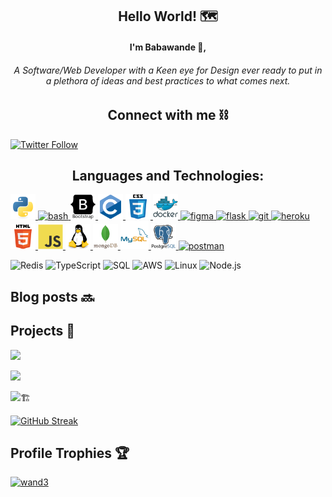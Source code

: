 <h2 align="center">Hello World! 🗺️
<h4 align="center">I'm Babawande 👋,
<h6 align="center">A Software/Web Developer with a Keen eye for Design ever ready to put in a plethora of ideas and best practices to what comes next.

<h2 align="center">Connect with me ⛓️</h2>

[![Twitter Follow](https://img.shields.io/twitter/follow/_phenomenal___?style=social)](https://twitter.com/intent/follow?screen_name=_phenomenal___) 



<h2 align="center">Languages and Technologies:</h2>
<p align="left"> <a href="https://www.python.org" target="_blank"> <img src="https://raw.githubusercontent.com/devicons/devicon/master/icons/python/python-original.svg" alt="python" width="40" height="40"/><a href="https://www.gnu.org/software/bash/" target="_blank"> <img src="https://www.vectorlogo.zone/logos/gnu_bash/gnu_bash-icon.svg" alt="bash" width="40" height="40"/> </a> <a href="https://getbootstrap.com" target="_blank"> <img src="https://raw.githubusercontent.com/devicons/devicon/master/icons/bootstrap/bootstrap-plain-wordmark.svg" alt="bootstrap" width="40" height="40"/> </a> <a href="https://www.cprogramming.com/" target="_blank"> <img src="https://raw.githubusercontent.com/devicons/devicon/master/icons/c/c-original.svg" alt="c" width="40" height="40"/> </a>  <a href="https://www.w3schools.com/css/" target="_blank"> <img src="https://raw.githubusercontent.com/devicons/devicon/master/icons/css3/css3-original-wordmark.svg" alt="css3" width="40" height="40"/> </a> <a href="https://www.docker.com/" target="_blank"> <img src="https://raw.githubusercontent.com/devicons/devicon/master/icons/docker/docker-original-wordmark.svg" alt="docker" width="40" height="40"/> </a> <a href="https://www.figma.com/" target="_blank"> <img src="https://www.vectorlogo.zone/logos/figma/figma-icon.svg" alt="figma" width="40" height="40"/> </a> <a href="https://flask.palletsprojects.com/" target="_blank"> <img src="https://www.vectorlogo.zone/logos/pocoo_flask/pocoo_flask-icon.svg" alt="flask" width="40" height="40"/> </a> <a href="https://git-scm.com/" target="_blank"> <img src="https://www.vectorlogo.zone/logos/git-scm/git-scm-icon.svg" alt="git" width="40" height="40"/> </a> <a href="https://heroku.com" target="_blank"> <img src="https://www.vectorlogo.zone/logos/heroku/heroku-icon.svg" alt="heroku" width="40" height="40"/> </a> <a href="https://www.w3.org/html/" target="_blank"> <img src="https://raw.githubusercontent.com/devicons/devicon/master/icons/html5/html5-original-wordmark.svg" alt="html5" width="40" height="40"/> </a>  <a href="https://developer.mozilla.org/en-US/docs/Web/JavaScript" target="_blank"> <img src="https://raw.githubusercontent.com/devicons/devicon/master/icons/javascript/javascript-original.svg" alt="javascript" width="40" height="40"/> </a> <a href="https://www.linux.org/" target="_blank"> <img src="https://raw.githubusercontent.com/devicons/devicon/master/icons/linux/linux-original.svg" alt="linux" width="40" height="40"/> </a> <a href="https://www.mongodb.com/" target="_blank"> <img src="https://raw.githubusercontent.com/devicons/devicon/master/icons/mongodb/mongodb-original-wordmark.svg" alt="mongodb" width="40" height="40"/> </a> <a href="https://www.mysql.com/" target="_blank"> <img src="https://raw.githubusercontent.com/devicons/devicon/master/icons/mysql/mysql-original-wordmark.svg" alt="mysql" width="45" height="45"/> </a></a> <a href="https://www.postgresql.org" target="_blank"> <img src="https://raw.githubusercontent.com/devicons/devicon/master/icons/postgresql/postgresql-original-wordmark.svg" alt="postgresql" width="40" height="40"/> </a> <a href="https://postman.com" target="_blank"> <img src="https://www.vectorlogo.zone/logos/getpostman/getpostman-icon.svg" alt="postman" width="40" height="40"/> </a> 

![Redis](https://img.shields.io/badge/-Redis-000?&logo=Redis)
![TypeScript](https://img.shields.io/badge/-TypeScript-000?&logo=TypeScript)
![SQL](https://img.shields.io/badge/-SQL-000?&logo=MySQL)
![AWS](https://img.shields.io/badge/-AWS-000?&logo=Amazon-AWS&logoColor=F90)
![Linux](https://img.shields.io/badge/-Linux-000?&logo=Linux)
![Node.js](https://img.shields.io/badge/-Node.js-000?&logo=node.js)


<h2 align="left">Blog posts 🔜</h2>

<h2 align="left">Projects 📁</h2>

<!-- [![](https://img.shields.io/badge/-📝%%2020Summarizer-000)](https://github.com/adamalston/Summarizer) -->
[![](https://img.shields.io/badge/-🧬%20%20Patient%20Information%20System-000)](https://github.com/wand3/patient-information-system)

[![](https://img.shields.io/badge/-🔐%20%20Flask%20Authentication%20-000)](https://github.com/wand3/Authentication-flask-login)

[![](https://img.shields.io/badge/-🌐%20%20CEase%20-000)](https://github.com/wand3/CEase)🏗️

[![GitHub Streak](https://github-readme-streak-stats.herokuapp.com/?user=wand3&theme=transparent)](https://git.io/streak-stats)


<h2 align="left"> Profile Trophies 🏆</h3>
<p align="left"><a href="https://github.com/ryo-ma/github-profile-trophy"><img src="https://github-profile-trophy.vercel.app/?username=wand3&rank=SSS,SS,S,AAA,AA,A,B,C" alt="wand3" /></a> </p>


